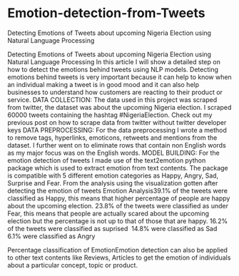 # Emotion-detection-from-Tweets
Detecting Emotions of Tweets about upcoming Nigeria Election using Natural Language Processing

Detecting Emotions of Tweets about upcoming Nigeria Election using Natural Language Processing
In this article I will show a detailed step on how to detect the emotions behind tweets using NLP models. Detecting emotions behind tweets is very important because it can help to know when an individual making a tweet is in good mood and it can also help businesses  to understand how customers are reacting to their product or service.
DATA COLLECTION: The data used in this project was scraped from twitter, the dataset was about the upcoming Nigeria election. I scraped 60000 tweets containing the hashtag #NigeriaElection. Check out my previous post on how to scrape data from twitter without twitter developer keys
DATA PREPROCESSING: For the data preprocessing I wrote a method to remove tags, hyperlinks, emoticons, retweets and mentions from the dataset. I further went on to eliminate rows that contain non English words as my major focus was on the English words.
MODEL BUILDING: For the emotion detection of tweets I made use of the text2emotion python package which is used to extract emotion from text contents. The package is compatible with 5 different emotion categories as Happy, Angry, Sad, Surprise and Fear.
From the analysis using the visualization gotten after detecting the emotion of tweets
Emotion Analysis39.1% of the tweets were classified as Happy, this means that higher percentage of people are happy about the upcoming election.
23.8% of the tweets were classified as under Fear, this means that people are actually scared about the upcoming election but the percentage is not up to that of those that are happy.
16.2% of the tweets were classified as suprised 
14.8% were classified as Sad
6.1% were classified as Angry

Percentage classification of EmotionEmotion detection can also be applied to other text contents like Reviews, Articles to get the emotion of individuals about a particular concept, topic or product.
